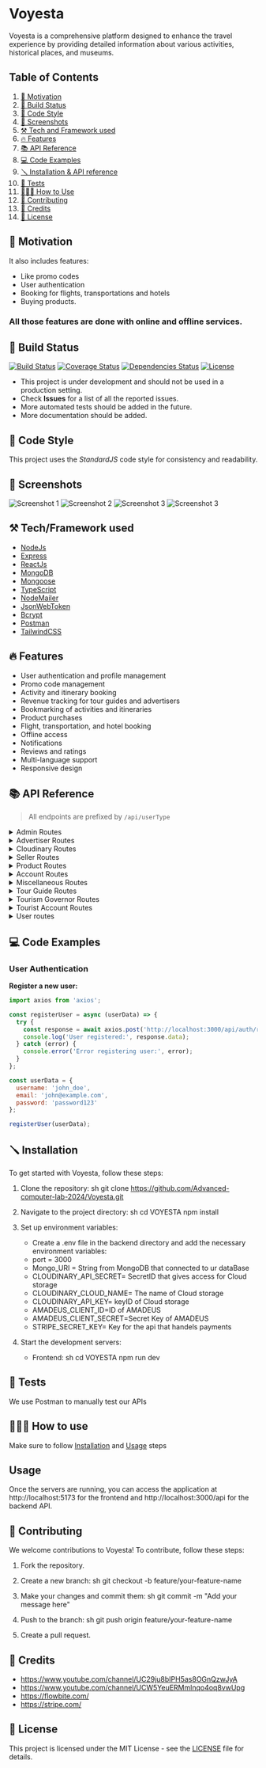 # Voyesta
Voyesta is a comprehensive platform designed to enhance the travel experience by providing detailed information about various activities, historical places, and museums.

## Table of Contents

1. [🚀 Motivation](#-motivation)
2. [🧱 Build Status](#-build-status)
3. [🎨 Code Style](#-code-style)
4. [📸 Screenshots](#-screenshots)
5. [⚒️ Tech and Framework used](#%EF%B8%8F-tech-and-framework-used)
6. [🔥 Features](#-features)
7. [📚 API Reference](#-api-reference)
8. [💻 Code Examples](#-code-examples)
9. [🪛 Installation & API reference](#-installation--api-reference)
10. [🧪 Tests](#-tests)
11. [🧑🏻‍🏫 How to Use](#-how-to-use)
12. [🤝 Contributing](#-contributing)
13. [🫡 Credits](#-credits)
14. [📜 License](#-license)

## 🚀 Motivation
It also includes features: 
- Like promo codes
- User authentication
- Booking for flights, transportations and hotels
- Buying products.
### All those features are done with online and offline services.

## 🧱 Build Status

[![Build Status](https://github.com/yourusername/voyesta/actions/workflows/ci.yml/badge.svg)](https://github.com/yourusername/voyesta/actions)
[![Coverage Status](https://coveralls.io/repos/github/yourusername/voyesta/badge.svg?branch=main)](https://coveralls.io/github/yourusername/voyesta?branch=main)
[![Dependencies Status](https://david-dm.org/yourusername/voyesta/status.svg)](https://david-dm.org/yourusername/voyesta)
[![License](https://img.shields.io/badge/license-MIT-blue.svg)](https://github.com/yourusername/voyesta/blob/main/LICENSE)

- This project is under development and should not be used in a production setting.
- Check **Issues** for a list of all the reported issues.
- More automated tests should be added in the future.
- More documentation should be added.

## 🎨 Code Style
This project uses the *StandardJS* code style for consistency and readability.

## 📸 Screenshots
![Screenshot 1](screenshots/screenshot1.jpg)
![Screenshot 2](screenshots/screenshot2.jpg)
![Screenshot 3](screenshots/screenshot3.jpg)
![Screenshot 3](screenshots/screenshot4.jpg)
## ⚒️ Tech/Framework used

- [NodeJs](https://nodejs.org/en/)
- [Express](https://expressjs.com/)
- [ReactJs](https://reactjs.org/)
- [MongoDB](https://www.mongodb.com/)
- [Mongoose](https://mongoosejs.com/)
- [TypeScript](https://www.typescriptlang.org/)
- [NodeMailer](https://nodemailer.com/about/)
- [JsonWebToken](https://jwt.io/)
- [Bcrypt](https://www.npmjs.com/package/bcrypt)
- [Postman](https://www.postman.com/)
- [TailwindCSS](https://tailwindcss.com/)

## 🔥 Features
- User authentication and profile management
- Promo code management
- Activity and itinerary booking
- Revenue tracking for tour guides and advertisers
- Bookmarking of activities and itineraries
- Product purchases
- Flight, transportation, and hotel booking
- Offline access
- Notifications
- Reviews and ratings
- Multi-language support
- Responsive design

## 📚 API Reference

> All endpoints are prefixed by `/api/userType`

<details>
<summary>Admin Routes</summary>

### Admin Routes
- **POST** `/createTourismGoverner`  
  Create a new tourism governor.

- **POST** `/createAdmin`  
  Create a new admin.

- **PATCH** `/updatePassword`  
  Update an account's password.

- **DELETE** `/deleteAccount`  
  Delete an account.

### Activity Category Routes
- **POST** `/addActivityCategory`  
  Add a new activity category.

- **GET** `/getActivityCategory`  
  Retrieve all activity categories.

- **PUT** `/updateActivityCategory`  
  Update an activity category.

- **DELETE** `/deleteActivityCategory`  
  Delete an activity category by ID.

### Preference Tag Routes
- **POST** `/addPrefernceTag`  
  Add a new preference tag.

- **GET** `/getPrefernceTag`  
  Retrieve all preference tags.

- **PUT** `/updatePrefernceTag`  
  Update a preference tag.

- **DELETE** `/deletePrefernceTag`  
  Delete a preference tag.

### Product Routes
- **GET** `/getProducts`  
  Retrieve all products (authentication required).

- **POST** `/addProduct`  
  Add a new product.

- **PUT** `/updateProduct/:id`  
  Update a product by ID.

- **GET** `/searchProducts`  
  Search products by name.

- **GET** `/filterProductsByPrice`  
  Filter products by price.

- **GET** `/sortProductsByRatings`  
  Sort products by ratings.

- **GET** `/getProductsMinAndMax`  
  Get the minimum and maximum prices of products.

- **PATCH** `/archiveProduct/:id`  
  Archive a product by ID (authentication required).

- **PATCH** `/unarchiveProduct/:id`  
  Unarchive a product by ID (authentication required).

- **GET** `/getProductsSales`  
  Retrieve product sales data (authentication required).

### Itineraries Routes
- **GET** `/getItinerary`  
  Retrieve itineraries (authentication required).

- **PATCH** `/flagInappropriate/:id`  
  Flag an itinerary as inappropriate by ID (authentication required).

- **PATCH** `/flagActivityAsInappropriate/:id`  
  Flag an activity as inappropriate by ID (authentication required).

### Complaint Routes
- **GET** `/getComplaints`  
  Retrieve all complaints.

- **GET** `/getComplaintById/:id`  
  Retrieve a specific complaint by ID.

- **PATCH** `/updateComplaintStatus/:id`  
  Update the status of a complaint by ID.

- **PATCH** `/replyToComplaint/:id`  
  Add a reply to a complaint by ID (authentication required).

### Account Routes
- **PATCH** `/changePassword`  
  Change the password of an account (authentication required).

- **PATCH** `/setStatusToActive/:id`  
  Set an account's status to active by ID.

- **PATCH** `/setStatusToRejected/:id`  
  Set an account's status to rejected by ID.

- **DELETE** `/deleteAccount/:id`  
  Delete an account by ID (authentication required).

- **GET** `/getDeletedUsers`  
  Retrieve all deleted users.

### Promo Code Routes
- **POST** `/createPromoCode`  
  Create a new promo code.

- **GET** `/getPromoCodes`  
  Retrieve all promo codes.

- **POST** `/createGlobalPromoCode`  
  Create a global promo code.

- **GET** `/getGlobalPromoCodes`  
  Retrieve all global promo codes.

- **PUT** `/updateGlobalPromoCode/:code`  
  Update a global promo code by its code.

- **DELETE** `/deleteGlobalPromoCode/:code`  
  Delete a global promo code by its code.

- **POST** `/BDpromocode/:code`  
  Generate promo codes for users with birthdays matching a specific date.

### Miscellaneous Routes
- **GET** `/CheckStock`  
  Check product stock levels.

- **GET** `/getRevenue`  
  Retrieve revenue data (authentication required).

- **POST** `/sendNotification`  
  Send a notification (authentication required).

- **GET** `/getActivity`  
  Retrieve activity data (authentication required).

- **GET** `/getNotifications`  
  Retrieve notifications (authentication required).

- **GET** `/getUserStats`  
  Retrieve user statistics.
</details>

<details>
<summary>Advertiser Routes</summary>

### Advertiser Management
- **POST** `/add`  
  Add a new advertiser.

- **GET** `/get`  
  Retrieve all advertisers (authentication required).

- **PUT** `/update`  
  Update an advertiser (authentication required).

- **DELETE** `/delete`  
  Delete an advertiser (authentication required).

---

### Activity Management
- **POST** `/createActivity`  
  Create a new activity (authentication required).

- **GET** `/getActivity`  
  Retrieve all activities created by an advertiser (authentication required).

- **PUT** `/updateActivity/:id`  
  Update an activity by ID (authentication required).

- **DELETE** `/deleteActivity/:id`  
  Delete an activity by ID (authentication required).

---

### Category and Preference Tag Management
- **GET** `/getActivityCategories`  
  Retrieve activity categories (authentication required).

- **GET** `/getPreferenceTags`  
  Retrieve preference tags (authentication required).

---

### Account Management
- **PATCH** `/changePassword`  
  Change the password of an account (authentication required).

- **PATCH** `/setStatusToDeleted`  
  Set the status of an account to deleted (authentication required).

---

### Profile Management
- **POST** `/uploadProfilePicture`  
  Upload a profile picture (authentication required).

---

### Revenue and Reports
- **GET** `/getRevenue`  
  Retrieve revenue data (authentication required).

- **GET** `/getBookingsReport`  
  Retrieve bookings report (authentication required).

---

### Notifications
- **GET** `/getNotifications`  
  Retrieve notifications (authentication required).

---

### Booking Management
- **PATCH** `/updateBookingEnabled/:id`  
  Update the booking enabled status for an activity by ID.

- **GET** `/:id/booking-status`  
  Retrieve the booking status for an activity by ID (authentication required).

</details>

<details>
<summary>Cloudinary Routes</summary>

### **Image Upload Routes**
- **POST** `/upload`  
  Upload an image (authentication required).

- **POST** `/uploadId`  
  Upload an ID document (authentication required).

- **POST** `/uploadAdditionalDocument`  
  Upload an additional document (authentication required).

- **POST** `/uploadِDocument`  
  Upload a general document (authentication required).

- **POST** `/uploadProductImage/:productId`  
  Upload a product image associated with a specific product by `productId` (authentication required).

### **Image Retrieval Routes**
- **GET** `/image/:publicId`  
  Retrieve an image or document by its `publicId`.

</details>

<details>
<summary>Seller Routes</summary>

### **Seller Management**
- **POST** `/add`  
  Create a new seller.

- **GET** `/get`  
  Retrieve seller details (authentication required).

- **PUT** `/update`  
  Update seller details (authentication required).

- **DELETE** `/delete`  
  Delete a seller (authentication required).

</details>

<details>
<summary>Product Routes</summary>

### **Product Management**
- **POST** `/createProduct`  
  Add a new product (authentication required).

- **GET** `/getAllProducts`  
  Retrieve all products.

- **GET** `/getMyProducts`  
  Retrieve products of the authenticated seller (authentication required).

- **GET** `/getProductsSales`  
  Retrieve sales data for products (authentication required).

- **PUT** `/updateProduct/:id`  
  Update a product by ID (authentication required).

- **PATCH** `/archiveProduct/:id`  
  Archive a product by ID (authentication required).

- **PATCH** `/unarchiveProduct/:id`  
  Unarchive a product by ID (authentication required).

- **GET** `/searchProductByName`  
  Search for products by name.

</details>

<details>
<summary>Account Routes</summary>

### **Account Management**
- **PATCH** `/changePassword`  
  Change the seller's password (authentication required).

- **PATCH** `/setStatusToDeleted`  
  Set the account status to deleted (authentication required).

</details>

<details>
<summary>Miscellaneous Routes</summary>

### **Miscellaneous**
- **POST** `/uploadProfilePicture`  
  Upload a profile picture (authentication required).

- **GET** `/CheckStock`  
  Check stock levels for products.

- **GET** `/getRevenue`  
  Retrieve revenue data (authentication required).

- **GET** `/getNotifications`  
  Retrieve notifications (authentication required).

</details>

<details>
<summary>Tour Guide Routes</summary>

## **Tour Guide Management**
- **POST** `/add`  
  Add a new tour guide.

- **GET** `/get`  
  Retrieve all tour guides (authentication required).

- **PUT** `/update`  
  Update a tour guide (authentication required).

## **Itineraries**
- **POST** `/createItinerary`  
  Create a new itinerary (authentication required).

- **GET** `/getItinerary/:id`  
  Retrieve a specific itinerary by ID.

- **GET** `/getItinerary`  
  Retrieve all itineraries (authentication required).

- **DELETE** `/deleteItinerary/:id`  
  Delete an itinerary by ID (authentication required).

- **PUT** `/updateItinerary/:id`  
  Update an itinerary by ID (authentication required).

- **PATCH** `/itineraries/:id/booking-status`  
  Update the booking status of an itinerary.

## **Activities**
- **GET** `/getActivity`  
  Retrieve activities.

## **Museums and Historical Places**
- **GET** `/getPlaces`  
  Retrieve museums and historical places.

## **Account Management**
- **PATCH** `/changePassword`  
  Change the password of a user account (authentication required).

- **PATCH** `/setStatusToDeleted`  
  Set the status of an account to "deleted" (authentication required).

- **POST** `/uploadProfilePicture`  
  Upload a profile picture (authentication required).

## **Revenue and Reports**
- **GET** `/getRevenue`  
  Retrieve revenue details (authentication required).

- **GET** `/getBookingsReport`  
  Retrieve a bookings report (authentication required).

## **Notifications**
- **GET** `/getNotifications`  
  Retrieve notifications (authentication required).

## **Booking Status**
- **PATCH** `/updateBookingEnabled/:id`  
  Update the enabled status of a booking.

- **GET** `/:id/booking-status`  
  Retrieve the booking status by ID (authentication required).

</details>

<details>
<summary>Tourism Governor Routes</summary>

### **Museums and Historical Places Routes**
- **POST** `/add`  
  Create a new museum or historical place (authentication required).

- **GET** `/getPlaces`  
  Retrieve all museums and historical places (authentication required).

- **PATCH** `/updatePlace/:id`  
  Update a museum or historical place by ID (authentication required).

- **DELETE** `/deletePlace/:id`  
  Delete a museum or historical place by ID (authentication required).

- **POST** `/addTag`  
  Add a tag to a museum or historical place (authentication required).

- **GET** `/search`  
  Search for museums or historical places.

### **Account Routes**
- **PATCH** `/changePassword`  
  Change the password of a tourism governor account (authentication required).

</details>
<details>

<summary>Tourist Account Routes</summary>

### `POST /add`
- **Description**: Create a new tourist account.
- **Controller**: `createTourist`

### `GET /get`
- **Description**: Retrieve a list of tourists (authentication required).
- **Controller**: `getTourists`

### `PUT /update`
- **Description**: Update tourist account details (authentication required).
- **Controller**: `updateTourist`

### `DELETE /delete`
- **Description**: Delete a tourist account (authentication required).
- **Controller**: `deleteTourist`

## Activity and Itinerary Routes
### `GET /getActivity`
- **Description**: Retrieve all activities (authentication required).
- **Controller**: `activityController.getActivity`

### `GET /getItinerary`
- **Description**: Retrieve itineraries (authentication required).
- **Controller**: `itineraryController.getItineraries`

### `GET /getCategory`
- **Description**: Retrieve activity categories (authentication required).
- **Controller**: `getActivityCategory`

### `GET /getTags`
- **Description**: Retrieve preference tags (authentication required).
- **Controller**: `getPreferenceTags`

### `PATCH /tourGuideComment/:id`
- **Description**: Add a comment on a tour guide (authentication required).
- **Controller**: `TourGuideComments`

### `PATCH /tourGuideRate/:id`
- **Description**: Rate a tour guide (authentication required).
- **Controller**: `rateTourGuide`

### `GET /checkTourGuideRatingAndComment/:id`
- **Description**: Check if the user has rated or commented on a tour guide (authentication required).
- **Controller**: `checkTourGuideRatingAndComment`

### `PATCH /activityComment/:id`
- **Description**: Add a comment to an activity (authentication required).
- **Controller**: `activityController.addComment`

### `PATCH /activityRate/:id`
- **Description**: Rate an activity (authentication required).
- **Controller**: `activityController.addRating`

### `PATCH /itineraryRate/:id`
- **Description**: Rate an itinerary (authentication required).
- **Controller**: `itineraryController.addItineraryRating`

### `PATCH /itineraryComment/:id`
- **Description**: Add a comment to an itinerary (authentication required).
- **Controller**: `itineraryController.addItineraryComment`

## Booking Routes
### `POST /BookEvent/:id`
- **Description**: Create a booking for an event (authentication required).
- **Controller**: `createBooking`

### `GET /getBookings`
- **Description**: Retrieve all bookings (authentication required).
- **Controller**: `getBookings`

### `PATCH /cancelBooking/:id`
- **Description**: Cancel a booking by ID (authentication required).
- **Controller**: `cancelBooking`

### `PATCH /payForBooking/:id`
- **Description**: Pay for a booking (authentication required).
- **Controller**: `payForBooking`

### `GET /viewAllPaidBookings`
- **Description**: View all paid bookings (authentication required).
- **Controller**: `viewAllPaidBookings`

## Order and Cart Routes
### `POST /createOrder`
- **Description**: Create a new order (authentication required).
- **Controller**: `createOrder`

### `GET /getOrders`
- **Description**: Retrieve all orders (authentication required).
- **Controller**: `getOrders`

### `GET /getOrder/:orderId`
- **Description**: Retrieve a specific order by ID (authentication required).
- **Controller**: `getOrder`

### `PATCH /cancelOrder/:orderId`
- **Description**: Cancel an order by ID (authentication required).
- **Controller**: `cancelOrder`

### `PATCH /pay`
- **Description**: Pay for an order (authentication required).
- **Controller**: `pay`

### `POST /addToCart`
- **Description**: Add an item to the cart (authentication required).
- **Controller**: `productController.addCart`

### `DELETE /removefromCart`
- **Description**: Remove an item from the cart (authentication required).
- **Controller**: `productController.removeCart`

### `POST /AddToWishList`
- **Description**: Add an item to the wishlist (authentication required).
- **Controller**: `productController.addToWishlist`

### `GET /ViewList`
- **Description**: View the wishlist (authentication required).
- **Controller**: `productController.getWishlist`

### `POST /deleteWish`
- **Description**: Remove an item from the wishlist (authentication required).
- **Controller**: `productController.removeFromWishlist`

### `POST /moveToCart`
- **Description**: Move an item from the wishlist to the cart (authentication required).
- **Controller**: `productController.moveWishlistToCart`

### `GET /getCart`
- **Description**: Retrieve the cart (authentication required).
- **Controller**: `productController.getCart`

### `POST /updateQuantity`
- **Description**: Update the quantity of an item in the cart (authentication required).
- **Controller**: `productController.updateCartQuantity`

## Promo Code and Coupon Routes
### `POST /redeemPromoCode`
- **Description**: Redeem a promo code (authentication required).
- **Controller**: `redeemPromoCode`

## Complaint Routes
### `POST /createComplaint`
- **Description**: Create a new complaint (authentication required).
- **Controller**: `createComplaint`

### `GET /getComplaintById/:id`
- **Description**: Retrieve a complaint by ID (authentication required).
- **Controller**: `getComplaintById`

### `GET /getComplaints`
- **Description**: Retrieve all complaints (authentication required).
- **Controller**: `getComplaints`

## Notification Routes
### `POST /requestNotification`
- **Description**: Request a notification (authentication required).
- **Controller**: `requestNotification`

### `GET /getNotifications`
- **Description**: Retrieve all notifications (authentication required).
- **Controller**: `getNotifications`

### `GET /getUnreadNotifications`
- **Description**: Retrieve unread notifications (authentication required).
- **Controller**: `getUnreadNotifications`

## Address Routes
### `POST /createAddress`
- **Description**: Create a new address (authentication required).
- **Controller**: `createAddress`

### `GET /getAddresses`
- **Description**: Retrieve all addresses (authentication required).
- **Controller**: `getAddresses`

### `DELETE /deleteAddresses/:id`
- **Description**: Delete an address by ID (authentication required).
- **Controller**: `deleteAddresses`

## Miscellaneous Routes
### `GET /searchFlights`
- **Description**: Search for flights (authentication required).
- **Controller**: `searchFlights`

### `GET /searchHotels`
- **Description**: Search for hotels by city (authentication required).
- **Controller**: `searchHotelsByCity`

### `POST /confirmFlightPrice`
- **Description**: Confirm flight price (authentication required).
- **Controller**: `confirmFlightPrice`

### `GET /transportationActivities`
- **Description**: Get transportation activities (authentication required).
- **Controller**: `activityController.getTransportationActivities`

### `POST /sendPaymentReceipt`
- **Description**: Send a payment receipt (authentication required).
- **Controller**: `sendPaymentReceipt`

### `POST /createPurchase`
- **Description**: Create a purchase from the cart (authentication required).
- **Controller**: `createPurchasesFromCart`

### `POST /clearCart`
- **Description**: Clear the cart (authentication required).
- **Controller**: `clearCart`

### `DELETE /deleteCancelledOrders`
- **Description**: Delete cancelled orders (authentication required).
- **Controller**: `deleteCancelledOrders`
</details>

<details>
  <summary>User routes</summary>

  ### `POST /registerGuestUser`
  - **Description**: Register
  - **Controller**: registerGuestUser
  ### `GET /getGuestUsers`
  - **Description**: Get users
  - **Controller**: getGuestUsers

</details>

## 💻 Code Examples

### User Authentication

**Register a new user:**
```javascript
import axios from 'axios';

const registerUser = async (userData) => {
  try {
    const response = await axios.post('http://localhost:3000/api/auth/register', userData);
    console.log('User registered:', response.data);
  } catch (error) {
    console.error('Error registering user:', error);
  }
};

const userData = {
  username: 'john_doe',
  email: 'john@example.com',
  password: 'password123'
};

registerUser(userData);
```

## 🪛 Installation
To get started with Voyesta, follow these steps:

1. Clone the repository:
    sh
    git clone https://github.com/Advanced-computer-lab-2024/Voyesta.git
    

2. Navigate to the project directory:
    sh
    cd VOYESTA
    npm install
    
    
3. Set up environment variables:
    - Create a .env file in the backend directory and add the necessary environment variables:
    * port = 3000
    * Mongo_URI = String from MongoDB that connected to ur dataBase
    * CLOUDINARY_API_SECRET= SecretID that gives access for Cloud storage
    * CLOUDINARY_CLOUD_NAME= The name of Cloud storage
    * CLOUDINARY_API_KEY= keyID of Cloud storage
    * AMADEUS_CLIENT_ID=ID of AMADEUS
    * AMADEUS_CLIENT_SECRET=Secret Key of AMADEUS
    * STRIPE_SECRET_KEY= Key for the api that handels payments
4. Start the development servers:
    - Frontend:
        sh
        cd VOYESTA
        npm run dev
        
## 🧪 Tests
We use Postman to manually test our APIs

## 🧑🏻‍🏫 How to use
Make sure to follow [Installation](#-installation) and [Usage](#-usage) steps

## Usage
Once the servers are running, you can access the application at http://localhost:5173 for the frontend and http://localhost:3000/api for the backend API.

## 🤝 Contributing
We welcome contributions to Voyesta! To contribute, follow these steps:

1. Fork the repository.
2. Create a new branch:
    sh
    git checkout -b feature/your-feature-name
    
3. Make your changes and commit them:
    sh
    git commit -m "Add your message here"
    
4. Push to the branch:
    sh
    git push origin feature/your-feature-name
    
5. Create a pull request.

## 🫡 Credits
- https://www.youtube.com/channel/UC29ju8bIPH5as8OGnQzwJyA
- https://www.youtube.com/channel/UCW5YeuERMmlnqo4oq8vwUpg   
- https://flowbite.com/     
- https://stripe.com/

## 📜 License

This project is licensed under the MIT License - see the [LICENSE](LICENSE) file for details.
